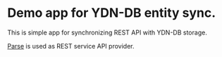 # Demo app for YDN-DB entity sync.

This is simple app for synchronizing REST API with YDN-DB storage.

[Parse](http://parse.com) is used as REST service API provider. 

